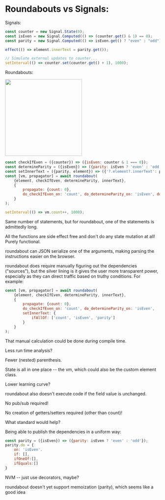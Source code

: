 # Roundabouts vs Signals:

Signals:

```JavaScript
const counter = new Signal.State(0);
const isEven = new Signal.Computed(() => (counter.get() & 1) == 0);
const parity = new Signal.Computed(() => isEven.get() ? "even" : "odd");

effect(() => element.innerText = parity.get());

// Simulate external updates to counter...
setInterval(() => counter.set(counter.get() + 1), 1000);
```

Roundabouts:

<img src="https://www.trafficdepot.ca/wp-content/uploads/2020/08/reg6bb.png" height="250px">

```JavaScript
const checkIfEven = ({counter}) => ({isEven: counter & 1 === 0});
const determineParity = ({isEven}) => ({parity: isEven ? 'even' : 'odd'});
const setInnerText = ({parity, element}) => ({'?.element?.innerText': parity};
const [vm, propagator] = await roundabout(
    {element, checkIfEven, determineParity, innerText}, 
    {   
        propagate: {count: 0},
        do_checkIfEven_on: 'count', do_determineParity_on: 'isEven', do_setInnerText_on: 'parity'
    }
);

setInterval(() => vm.count++, 1000);
```

Same number of statements, but for roundabout, one of the statements is admittedly long.

All the functions are side effect free and don't do any state mutation at all!  Purely functional.

roundabout can JSON serialize one of the arguments, making parsing the instructions easier on the browser.

roundabout does require manually figuring out the dependencies ("sources"), but the silver lining is it gives the user more transparent power, especially as they can direct traffic based on truthy conditions.  For example:

```JavaScript
const [vm, propagator] = await roundabout(
    {element, checkIfEven, determineParity, innerText}, 
    {   
        propagate: {count: 0},
        do_checkIfEven_on: 'count', do_determineParity_on: 'isEven',
        setInnerText: {
            ifAllOf: ['count', 'isEven', 'parity']
        }
    }
);
```

That manual calculation could be done during compile time.

Less run time analysis?

Fewer (nested) parenthesis.

State is all in one place -- the vm, which could also be the custom element class.

Lower learning curve?

roundabout also doesn't execute code if the field value is unchanged.

No pub/sub required!

No creation of getters/setters required (other than count)!

What standard would help?

Being able to publish the dependencies in a uniform way:

```JavaScript
const parity = ({isEven}) => ({parity: isEven ? 'even' : 'odd'});
parity.do = {
    on: 'isEven'.
    if: [],
    ifOneOf:[],
    ifEquals:[]
}
```

NVM -- just use decorators, maybe?


roundabout doesn't yet support memoization (parity), which seems like a good idea



